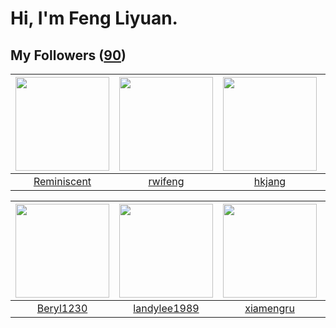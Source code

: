 # Hi, I'm Feng Liyuan.

## My Followers ([90](https://github.com/SunRunAway?tab=followers))

| <img src="https://avatars.githubusercontent.com/u/41809508?v=4" width="150" height="150" /> | <img src="https://avatars.githubusercontent.com/u/1814146?v=4" width="150" height="150" /> | <img src="https://avatars.githubusercontent.com/u/3069493?v=4" width="150" height="150" /> | <img src="https://avatars.githubusercontent.com/u/13427348?v=4" width="150" height="150" /> |
| :-----------------------------------------------------------------------------------------: | :----------------------------------------------------------------------------------------: | :----------------------------------------------------------------------------------------: | :-----------------------------------------------------------------------------------------: |
|                        [Reminiscent](https://github.com/Reminiscent)                        |                            [rwifeng](https://github.com/rwifeng)                           |                             [hkjang](https://github.com/hkjang)                            |                             [Yisaer](https://github.com/Yisaer)                             |

| <img src="https://avatars.githubusercontent.com/u/23115833?v=4" width="150" height="150" /> | <img src="https://avatars.githubusercontent.com/u/8664695?v=4" width="150" height="150" /> | <img src="https://avatars.githubusercontent.com/u/28560740?v=4" width="150" height="150" /> | <img src="https://avatars.githubusercontent.com/u/1464115?v=4" width="150" height="150" /> |
| :-----------------------------------------------------------------------------------------: | :----------------------------------------------------------------------------------------: | :-----------------------------------------------------------------------------------------: | :----------------------------------------------------------------------------------------: |
|                          [Beryl1230](https://github.com/Beryl1230)                          |                       [landylee1989](https://github.com/landylee1989)                      |                          [xiamengru](https://github.com/xiamengru)                          |                             [chzyer](https://github.com/chzyer)                            |